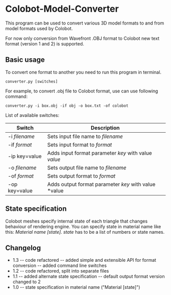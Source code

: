 Colobot-Model-Converter
=======================

This program can be used to convert various 3D model formats to and from model formats used by Colobot.

For now only conversion from Wavefront .OBJ format to Colobot new text format (version 1 and 2) is supported.


Basic usage
-----------

To convert one format to another you need to run this program in terminal.

```
converter.py [switches]
```

For example, to convert .obj file to Colobot format, use can use following command:

```
converter.py -i box.obj -if obj -o box.txt -of colobot
```

List of available switches:

Switch             | Description
-------------------|----------------------------------------
-i *filename*      | Sets input file name to *filename*
-if *format*       | Sets input format to *format*
-ip key=value      | Adds input format parameter *key* with value *value*
-o *filename*      | Sets output file name to *filename*
-of *format*       | Sets output format to *format*
-op key=value      | Adds output format parameter *key* with value *value


State specification
-------------------

Colobot meshes specify internal state of each triangle that changes behaviour of rendering engine. You can specify state in material name like this: *Material name [state]*. *state* has to be a list of numbers or state names.


Changelog
---------

- 1.3
-- code refactored
-- added simple and extensible API for format conversion
-- added command line switches
- 1.2
-- code refactored, split into separate files
- 1.1
-- added alternate state specification
-- default output format version changed to 2
- 1.0
-- state specification in material name ("Material [state]")